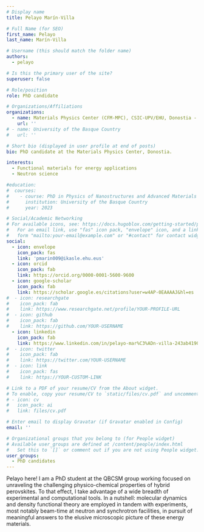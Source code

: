 ```yaml
---
# Display name
title: Pelayo Marín-Villa

# Full Name (for SEO)
first_name: Pelayo
last_name: Marín-Villa

# Username (this should match the folder name)
authors:
  - pelayo

# Is this the primary user of the site?
superuser: false

# Role/position
role: PhD candidate

# Organizations/Affiliations
organizations:
  - name: Materials Physics Center (CFM-MPC), CSIC-UPV/EHU, Donostia - San Sebastián
    url: ''
# - name: University of the Basque Country
#   url: ''

# Short bio (displayed in user profile at end of posts)
bio: PhD candidate at the Materials Physics Center, Donostia.

interests:
  - Functional materials for energy applications
  - Neutron science

#education:
#  courses:
#    - course: PhD in Physics of Nanostructures and Advanced Materials
#      institution: University of the Basque Country
#      year: 2023

# Social/Academic Networking
# For available icons, see: https://docs.hugoblox.com/getting-started/page-builder/#icons
#   For an email link, use "fas" icon pack, "envelope" icon, and a link in the
#   form "mailto:your-email@example.com" or "#contact" for contact widget.
social:
  - icon: envelope
    icon_pack: fas
    link: 'pmarin009@ikasle.ehu.eus'
  - icon: orcid
    icon_pack: fab
    link: https://orcid.org/0000-0001-5600-9600
  - icon: google-scholar
    icon_pack: fab
    link: https://scholar.google.es/citations?user=w4AP-0EAAAAJ&hl=es
#  - icon: researchgate
#    icon_pack: fab
#    link: https://www.researchgate.net/profile/YOUR-PROFILE-URL
#  - icon: github
#    icon_pack: fab
#    link: https://github.com/YOUR-USERNAME
  - icon: linkedin
    icon_pack: fab
    link: https://www.linkedin.com/in/pelayo-mar%C3%ADn-villa-243ab4190/
#  - icon: twitter
#    icon_pack: fab
#    link: https://twitter.com/YOUR-USERNAME
#  - icon: link
#    icon_pack: fas
#    link: https://YOUR-CUSTOM-LINK

# Link to a PDF of your resume/CV from the About widget.
# To enable, copy your resume/CV to `static/files/cv.pdf` and uncomment the lines below.
# - icon: cv
#   icon_pack: ai
#   link: files/cv.pdf

# Enter email to display Gravatar (if Gravatar enabled in Config)
email: ''

# Organizational groups that you belong to (for People widget)
# Available user_groups are defined at /content/people/index.html
#   Set this to `[]` or comment out if you are not using People widget.
user_groups:
  - PhD candidates
---
```


Pelayo here! I am a PhD student at the QBCSM group working focused on unraveling the challenging physico-chemical properties of hybrid perovskites.
To that effect, I take advantage of a wide breadth of experimental and computational tools.
In a nutshell: molecular dynamics and density functional theory are employed in tandem with experiments, most notably beam-time at neutron and synchrotron facilities, in pursuit of meaningful answers to the elusive microscopic picture of these energy materials.
